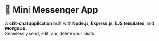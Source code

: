 # 💬 Mini Messenger App

A **chit-chat application** built with **Node.js**, **Express.js**, **EJS templates**, and **MongoDB**.  
Seamlessly send, edit, and delete your chats.
